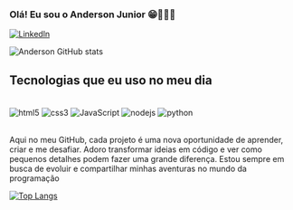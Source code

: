 ### Olá! Eu sou o Anderson Junior 😁👨🏻‍💻

[![Linkedln](https://img.shields.io/badge/LinkedIn-0077B5?style=for-the-badge&logo=linkedin&logoColor=white)](https://www.linkedin.com/in/anderson-gs-junior)

![Anderson GitHub stats](https://github-readme-stats.vercel.app/api?username=AndersonJunior95&show_icons=true&theme=dracula)

## Tecnologias que eu uso no meu dia

<div style="display: inline_block"><br/>
    <img align = "center" alt="html5" src="https://img.shields.io/badge/HTML5-E34F26?style=for-the-badge&logo=html5&logoColor=white"/>
    <img align = "center" alt="css3" src="https://img.shields.io/badge/CSS3-1572B6?style=for-the-badge&logo=css3&logoColor=white"/>
    <img align = "center" alt="JavaScript" src="https://img.shields.io/badge/JavaScript-F7DF1E?style=for-the-badge&logo=javascript&logoColor=black"/>
    <img align = "center" alt="nodejs" src="https://img.shields.io/badge/Node.js-43853D?style=for-the-badge&logo=node.js&logoColor=white"/>
    <img align = "center" alt="python" src="https://img.shields.io/badge/Python-14354C?style=for-the-badge&logo=python&logoColor=white"/>
</div><br/>

Aqui no meu GitHub, cada projeto é uma nova oportunidade de aprender, criar e me desafiar. Adoro transformar ideias em código e ver como pequenos detalhes podem fazer uma grande diferença. Estou sempre em busca de evoluir e compartilhar minhas aventuras no mundo da programação

[![Top Langs](https://github-readme-stats.vercel.app/api/top-langs/?username=AndersonJunior95)](https://github.com/AndersonJunior95/github-readme-stats)
